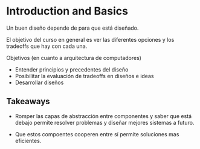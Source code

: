 # Introduction and Basics

Un buen diseño depende de para que está diseñado.

El objetivo del curso en general es ver las diferentes opciones y los tradeoffs
que hay con cada una.

Objetivos (en cuanto a arquitectura de computadores)

- Entender principios y precedentes del diseño
- Posibilitar la evaluación de tradeoffs en diseños e ideas
- Desarrollar diseños

## Takeaways

- Romper las capas de abstracción entre componentes y saber que está debajo
  permite resolver problemas y diseñar mejores sistemas a futuro.

- Que estos compoentes cooperen entre sí permite soluciones mas eficientes.
